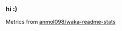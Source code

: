 ### hi :)

<!--START_SECTION:waka-->
<!--END_SECTION:waka-->

Metrics from [anmol098/waka-readme-stats](https://github.com/anmol098/waka-readme-stats)
